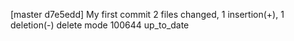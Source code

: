 [master d7e5edd] My first commit
 2 files changed, 1 insertion(+), 1 deletion(-)
 delete mode 100644 up_to_date
